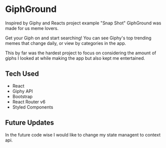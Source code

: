 # GiphGround

Inspired by Giphy and Reacts project example "Snap Shot" GiphGround was made for us meme lovers.

Get your Giph on and start searching!
You can see Giphy's top trending memes that change daily, or view by categories in the app.

This by far was the hardest project to focus on considering the amount of giphs I looked at while making the app but also kept me entertained.

## Tech Used

<ul>
    <li>React</li>
    <li>Giphy API</li>
    <li>Bootstrap</li>
    <li>React Router v6</li>
    <li>Styled Components</li>
</ul>

## Future Updates

In the future code wise I would like to change my state managent to context api.